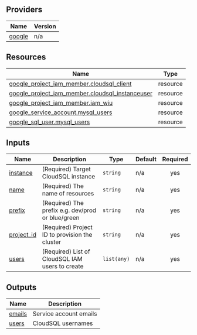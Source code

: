 <!-- BEGIN_AUTOMATED_TF_DOCS_BLOCK -->
## Providers

| Name | Version |
|------|---------|
| <a name="provider_google"></a> [google](#provider\_google) | n/a |

## Resources

| Name | Type |
|------|------|
| [google_project_iam_member.cloudsql_client](https://registry.terraform.io/providers/hashicorp/google/latest/docs/resources/project_iam_member) | resource |
| [google_project_iam_member.cloudsql_instanceuser](https://registry.terraform.io/providers/hashicorp/google/latest/docs/resources/project_iam_member) | resource |
| [google_project_iam_member.iam_wiu](https://registry.terraform.io/providers/hashicorp/google/latest/docs/resources/project_iam_member) | resource |
| [google_service_account.mysql_users](https://registry.terraform.io/providers/hashicorp/google/latest/docs/resources/service_account) | resource |
| [google_sql_user.mysql_users](https://registry.terraform.io/providers/hashicorp/google/latest/docs/resources/sql_user) | resource |

## Inputs

| Name | Description | Type | Default | Required |
|------|-------------|------|---------|:--------:|
| <a name="input_instance"></a> [instance](#input\_instance) | (Required) Target CloudSQL instance | `string` | n/a | yes |
| <a name="input_name"></a> [name](#input\_name) | (Required) The name of resources | `string` | n/a | yes |
| <a name="input_prefix"></a> [prefix](#input\_prefix) | (Required) The prefix e.g. dev/prod or blue/green | `string` | n/a | yes |
| <a name="input_project_id"></a> [project\_id](#input\_project\_id) | (Required) Project ID to provision the cluster | `string` | n/a | yes |
| <a name="input_users"></a> [users](#input\_users) | (Required)  List of CloudSQL IAM users to create | `list(any)` | n/a | yes |

## Outputs

| Name | Description |
|------|-------------|
| <a name="output_emails"></a> [emails](#output\_emails) | Service account emails |
| <a name="output_users"></a> [users](#output\_users) | CloudSQL usernames |
<!-- END_AUTOMATED_TF_DOCS_BLOCK -->